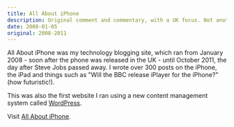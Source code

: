 ```yaml
---
title: All About iPhone
description: Original comment and commentary, with a UK focus. Not another cut 'n' paste news site.
date: 2008-01-05
original: 2008-2011
---
```

All About iPhone was my technology blogging site, which ran from January 2008 - soon after the phone was released in the UK - until October 2011, the day after Steve Jobs passed away. I wrote over 300 posts on the iPhone, the iPad and things such as "Will the BBC release iPlayer for the iPhone?" (how futuristic!).

This was also the first website I ran using a new content management system called <a href="https://wordpress.org">WordPress</a>.

Visit <a href="https://www.allaboutiphone.net">All About iPhone</a>.